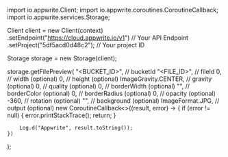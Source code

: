 import io.appwrite.Client;
import io.appwrite.coroutines.CoroutineCallback;
import io.appwrite.services.Storage;

Client client = new Client(context)
    .setEndpoint("https://cloud.appwrite.io/v1") // Your API Endpoint
    .setProject("5df5acd0d48c2"); // Your project ID

Storage storage = new Storage(client);

storage.getFilePreview(
    "<BUCKET_ID>", // bucketId 
    "<FILE_ID>", // fileId 
    0, // width (optional)
    0, // height (optional)
    ImageGravity.CENTER, // gravity (optional)
    0, // quality (optional)
    0, // borderWidth (optional)
    "", // borderColor (optional)
    0, // borderRadius (optional)
    0, // opacity (optional)
    -360, // rotation (optional)
    "", // background (optional)
    ImageFormat.JPG, // output (optional)
    new CoroutineCallback<>((result, error) -> {
        if (error != null) {
            error.printStackTrace();
            return;
        }

        Log.d("Appwrite", result.toString());
    })
);

